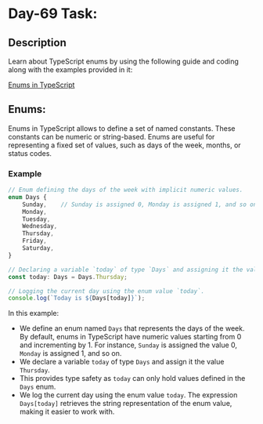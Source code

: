 # Day-69 Task:

## Description
Learn about TypeScript enums by using the following guide and coding along with the examples provided in it:

[Enums in TypeScript](https://github.com/AsharibAli/100-days-of-code/blob/main/day-69/TS-Enums/README.md)


## Enums:
Enums in TypeScript allows to define a set of named constants. These constants can be numeric or string-based. Enums are useful for representing a fixed set of values, such as days of the week, months, or status codes.

### Example
```typescript
// Enum defining the days of the week with implicit numeric values.
enum Days {
    Sunday,    // Sunday is assigned 0, Monday is assigned 1, and so on.
    Monday,
    Tuesday,
    Wednesday,
    Thursday,
    Friday,
    Saturday,
}

// Declaring a variable `today` of type `Days` and assigning it the value `Thursday`.
const today: Days = Days.Thursday;

// Logging the current day using the enum value `today`.
console.log(`Today is ${Days[today]}`);
```

In this example:
- We define an enum named `Days` that represents the days of the week. By default, enums in TypeScript have numeric values starting from 0 and incrementing by 1. For instance, `Sunday` is assigned the value 0, `Monday` is assigned 1, and so on.
- We declare a variable `today` of type `Days` and assign it the value `Thursday`.
- This provides type safety as `today` can only hold values defined in the `Days` enum.
- We log the current day using the enum value `today`. The expression `Days[today]` retrieves the string representation of the enum value, making it easier to work with.